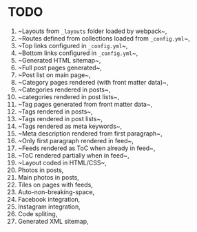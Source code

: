 # TODO

1. ~Layouts from `_layouts` folder loaded by webpack~,
1. ~Routes defined from collections loaded from `_config.yml`~,
1. ~Top links configured in `_config.yml`~,
1. ~Bottom links configured in `_config.yml`~,
1. ~Generated HTML sitemap~,
1. ~Full post pages generated~,
1. ~Post list on main page~,
1. ~Category pages rendered (with front matter data)~,
1. ~Categories rendered in posts~,
1. ~categories rendered in post lists~,
1. ~Tag pages generated from front matter data~,
1. ~Tags rendered in posts~,
1. ~Tags rendered in post lists~,
1. ~Tags rendered as meta keywords~,
1. ~Meta description rendered from first paragraph~,
1. ~Only first paragraph rendered in feed~,
1. ~Feeds rendered as ToC when already in feed~,
1. ~ToC rendered partially when in feed~,
1. ~Layout coded in HTML/CSS~,
1. Photos in posts,
1. Main photos in posts,
1. Tiles on pages with feeds,
1. Auto-non-breaking-space,
1. Facebook integration,
1. Instagram integration,
1. Code spliting,
1. Generated XML sitemap,

